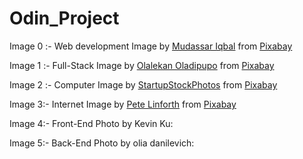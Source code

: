 # Odin_Project
Image 0 :- Web development
Image by <a href="https://pixabay.com/users/kreatikar-8562930/?utm_source=link-attribution&utm_medium=referral&utm_campaign=image&utm_content=3411373">Mudassar Iqbal</a> from <a href="https://pixabay.com//?utm_source=link-attribution&utm_medium=referral&utm_campaign=image&utm_content=3411373">Pixabay</a>
 
Image 1 :- Full-Stack
Image by <a href="https://pixabay.com/users/lakexyde-2489063/?utm_source=link-attribution&utm_medium=referral&utm_campaign=image&utm_content=1935737">Olalekan Oladipupo</a> from <a href="https://pixabay.com//?utm_source=link-attribution&utm_medium=referral&utm_campaign=image&utm_content=1935737">Pixabay</a>

Image 2 :- Computer
Image by <a href="https://pixabay.com/users/startupstockphotos-690514/?utm_source=link-attribution&utm_medium=referral&utm_campaign=image&utm_content=593313">StartupStockPhotos</a> from <a href="https://pixabay.com//?utm_source=link-attribution&utm_medium=referral&utm_campaign=image&utm_content=593313">Pixabay</a>

Image 3:- Internet
Image by <a href="https://pixabay.com/users/thedigitalartist-202249/?utm_source=link-attribution&utm_medium=referral&utm_campaign=image&utm_content=2254769">Pete Linforth</a> from <a href="https://pixabay.com//?utm_source=link-attribution&utm_medium=referral&utm_campaign=image&utm_content=2254769">Pixabay</a>

Image 4:- Front-End
Photo by Kevin Ku: <a href="https://www.pexels.com/photo/data-codes-through-eyeglasses-577585/"></a>

Image 5:- Back-End
Photo by olia danilevich: <a href="https://www.pexels.com/photo/a-programmer-working-from-home-4974907/"></a>

